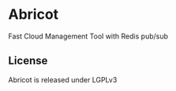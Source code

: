 Abricot
=======

Fast Cloud Management Tool with Redis pub/sub

License
--------

Abricot is released under LGPLv3
